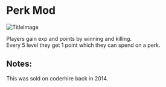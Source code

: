 # Perk Mod

![TitleImage](https://i.imgur.com/35oFtZs.jpg)

Players gain exp and points by winning and killing.<br />
Every 5 level they get 1 point which they can spend on a perk.<br />


## Notes:
This was sold on coderhire back in 2014.<br />